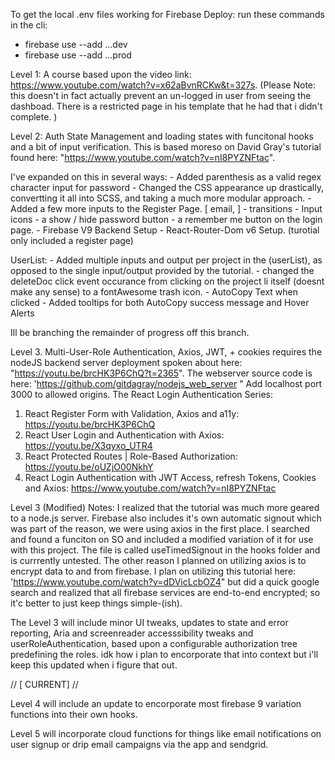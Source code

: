To get the local .env files working for Firebase Deploy:
run these commands in the cli:

-   firebase use --add ...dev
-   firebase use --add ...prod

Level 1: A course based upon the video link: https://www.youtube.com/watch?v=x62aBvnRCKw&t=327s.
(Please Note: this doesn't in fact actually prevent an un-logged in user from seeing the dashboad. There is a restricted page in his template that he had that i didn't complete. )

Level 2: Auth State Management and loading states with funcitonal hooks and a bit of input verification. This is based moreso on David Gray's tutorial found here: "https://www.youtube.com/watch?v=nI8PYZNFtac".

I've expanded on this in several ways: - Added parenthesis as a valid regex character input for password - Changed the CSS appearance up drastically, convertting it all into SCSS, and taking a much more modular approach. - Added a few more inputs to the Register Page. [ email, ] - transitions - Input icons - a show / hide password button - a remember me button on the login page. - Firebase V9 Backend Setup - React-Router-Dom v6 Setup. (turotial only included a register page)

UserList: - Added multiple inputs and output per project in the (userList), as opposed to the single input/output provided by the tutorial. - changed the deleteDoc click event occurance from clicking on the project li itself (doesnt make any sense) to a fontAwesome trash icon. - AutoCopy Text when clicked - Added tooltips for both AutoCopy success message and Hover Alerts

Ill be branching the remainder of progress off this branch.

Level 3. Multi-User-Role Authentication, Axios, JWT, + cookies
requires the nodeJS backend server deployment spoken about here: "https://youtu.be/brcHK3P6ChQ?t=2365". The webserver source code is here: 'https://github.com/gitdagray/nodejs_web_server " Add localhost port 3000 to allowed origins.
The React Login Authentication Series:

1. React Register Form with Validation, Axios and a11y: https://youtu.be/brcHK3P6ChQ
2. React User Login and Authentication with Axios: https://youtu.be/X3qyxo_UTR4
3. React Protected Routes | Role-Based Authorization: https://youtu.be/oUZjO00NkhY
4. React Login Authentication with JWT Access, refresh Tokens, Cookies and Axios: https://www.youtube.com/watch?v=nI8PYZNFtac

Level 3 (Modified) Notes: I realized that the tutorial was much more geared to a node.js server. Firebase also includes it's own automatic signout which was part of the reason, we were using axios in the first place. I searched and found a funciton on SO and included a modified variation of it for use with this project. The file is called useTimedSignout in the hooks folder and is currrently untested. The other reason I planned on utilizing axios is to encrypt data to and from firebase. I plan on utilizing this tutorial here: 'https://www.youtube.com/watch?v=dDVicLcbOZ4" but did a quick google search and realized that all firebase services are end-to-end encrypted; so it'c better to just keep things simple-(ish).

The Level 3 will include minor UI tweaks, updates to state and error reporting, Aria and screenreader accesssibility tweaks and userRoleAuthentication, based upon a configurable authorization tree predefining the roles. idk how i plan to encorporate that into context but i'll keep this updated when i figure that out.

// [ CURRENT] //

Level 4 will include an update to encorporate most firebase 9 variation functions into their own hooks.

Level 5 will incorporate cloud functions for things like email notifications on user signup or drip email campaigns via the app and sendgrid.
